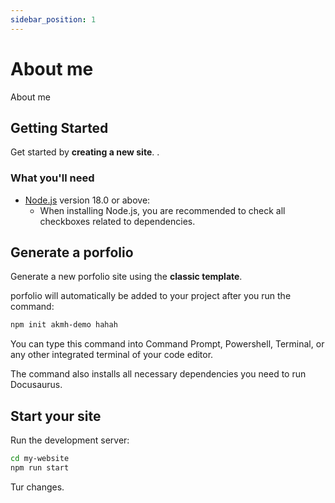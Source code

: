 ```yaml
---
sidebar_position: 1
---
```


# About me

About me

## Getting Started

Get started by **creating a new site**.
.

### What you'll need

- [Node.js](https://nodejs.org/en/download/) version 18.0 or above:
  - When installing Node.js, you are recommended to check all checkboxes related to dependencies.

## Generate a porfolio

Generate a new porfolio site using the **classic template**.

porfolio will automatically be added to your project after you run the command:

```bash
npm init akmh-demo hahah
```

You can type this command into Command Prompt, Powershell, Terminal, or any other integrated terminal of your code editor.

The command also installs all necessary dependencies you need to run Docusaurus.

## Start your site

Run the development server:

```bash
cd my-website
npm run start
```

Tur changes.
